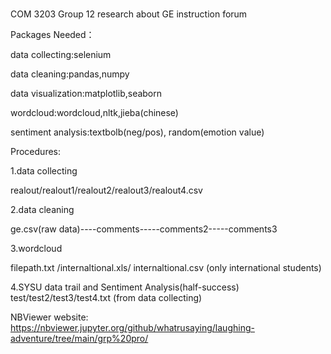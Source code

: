# 
COM 3203 Group 12 research about GE instruction forum


Packages Needed：

data collecting:selenium

data cleaning:pandas,numpy

data visualization:matplotlib,seaborn

wordcloud:wordcloud,nltk,jieba(chinese)

sentiment analysis:textbolb(neg/pos), random(emotion value)


Procedures:

1.data collecting

realout/realout1/realout2/realout3/realout4.csv

2.data cleaning

ge.csv(raw data)----comments-----comments2-----comments3

3.wordcloud

filepath.txt /internaltional.xls/ internaltional.csv (only international students)

4.SYSU data trail and Sentiment Analysis(half-success)
test/test2/test3/test4.txt (from data collecting)




NBViewer website: https://nbviewer.jupyter.org/github/whatrusaying/laughing-adventure/tree/main/grp%20pro/

